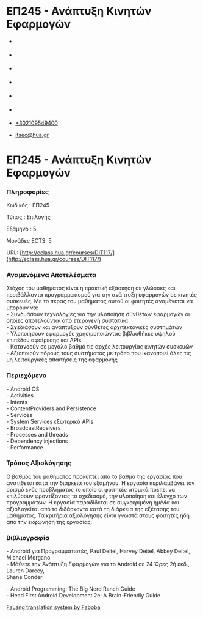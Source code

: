 ΕΠ245 - Ανάπτυξη Κινητών Εφαρμογών
===============  

*   [](https://www.facebook.com/ditharokopio)
*   [](https://www.youtube.com/channel/UCEHkYirpXF1nSLxDCrfDZ4A)
*   [](https://www.linkedin.com/company/77699385)
*   [](https://www.instagram.com/dithua)

*   [](https://dit.hua.gr/index.php/el/studies/undergraduate-studies)
*   [](https://dit.hua.gr/index.php/en/studies/undergraduate-studies)

*   [+302109549400](tel:+302109549400)
*   [itsec@hua.gr](mailto:itsec@hua.gr)

ΕΠ245 - Ανάπτυξη Κινητών Εφαρμογών
==================================

### Πληροφορίες

Κωδικός : ΕΠ245

Τύπος : Επιλογής

Εξάμηνο : 5

Μονάδες ECTS: 5

URL: [http://eclass.hua.gr/courses/DIT117/](http://eclass.hua.gr/courses/DIT117/)

### Αναμενόμενα Αποτελέσματα

Στόχος του μαθήματος είναι η πρακτική εξάσκηση σε γλώσσες και περιβάλλοντα προγραμματισμού για την ανάπτυξη εφαρμογών σε κινητές συσκευές. Με το πέρας του μαθήματος αυτού οι φοιτητές αναμένεται να μπορούν να:  
\- Συνδυάσουν τεχνολογίες για την υλοποίηση σύνθετων εφαρμογών οι οποίες αποτελούνται από ετερογενή συστατικά  
\- Σχεδιάσουν και αναπτύξουν σύνθετες αρχιτεκτονικές συστημάτων  
\- Υλοποιήσουν εφαρμογές χρησιμοποιώντας βιβλιοθήκες υψηλού επιπέδου αφαίρεσης και APIs  
\- Κατανοούν σε μεγάλο βαθμό τις αρχές λειτουργίας κινητών συσκευών  
\- Αξιοποιούν πόρους τους συστήματος με τρόπο που ικανοποιεί όλες τις μη λειτουργικές απαιτήσεις της εφαρμογής

### Περιεχόμενο

\- Android OS  
\- Activities  
\- Intents  
\- ContentProviders and Persistence  
\- Services  
\- System Services εξωτερικά APIs  
\- BroadcastReceivers  
\- Processes and threads  
\- Dependency injections  
\- Performance

### Τρόπος Αξιολόγησης

Ο βαθμός του μαθήματος προκύπτει από το βαθμό της εργασίας που ανατίθεται κατά την διάρκεια του εξαμήνου. Η εργασία περιλαμβάνει τον ορισμό ενός προβλήματος το οποίο οι φοιτητές ατομικά πρέπει να επιλύσουν φροντίζοντας το σχεδιασμό, την υλοποίηση και έλεγχο των προγραμμάτων. Η εργασία παραδίδεται σε συγκεκριμένη ημ/νία και αξιολογείται από το διδάσκοντα κατά τη διάρκεια της εξέτασης του μαθήματος. Τα κριτήρια αξιολόγησης είναι γνωστά στους φοιτητές ήδη από την εκφώνηση της εργασίας.

### Βιβλιογραφία

\- Android για Προγραμματιστές, Paul Deitel, Harvey Deitel, Abbey Deitel, Michael Morgano  
\- Μάθετε την Ανάπτυξη Εφαρμογών για το Android σε 24 Ώρες 2ή εκδ., Lauren Darcey,  
Shane Conder

\- Android Programming: The Big Nerd Ranch Guide  
\- Head First Android Development 2e: A Brain-Friendly Guide

[FaLang translation system by Faboba](http://www.faboba.com/ "Faboba : Création de composantJoomla")

[](https://dit.hua.gr/index.php/el/studies/undergraduate-studies?view=article&id=1898:ep245-anaptyxe-kineton-epharmogon&catid=93#)